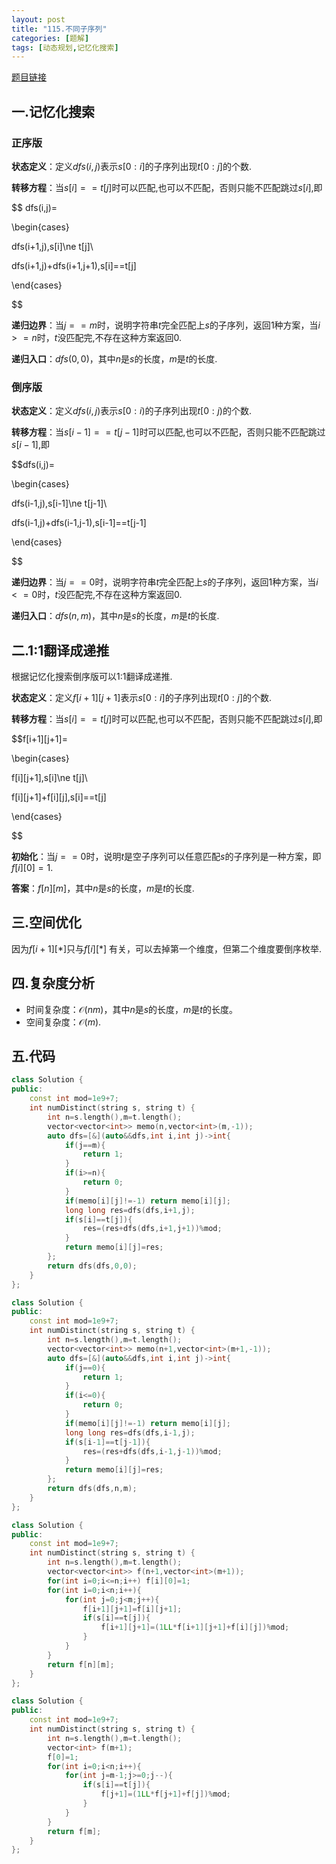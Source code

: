 ```yaml
---
layout: post
title: "115.不同子序列"
categories: [题解]
tags: [动态规划,记忆化搜索]
---
```

[题目链接](https://leetcode.cn/problems/distinct-subsequences/description/)
## 一.记忆化搜索
### 正序版
**状态定义**：定义$dfs(i,j)$表示$s[0:i]$的子序列出现$t[0:j]$的个数.

**转移方程**：当$s[i]==t[j]$时可以匹配,也可以不匹配，否则只能不匹配跳过$s[i]$,即

$$ dfs(i,j)=

\begin{cases}

dfs(i+1,j),s[i]\ne t[j]\\

dfs(i+1,j)+dfs(i+1,j+1),s[i]==t[j]

\end{cases}

$$

**递归边界**：当$j==m$时，说明字符串$t$完全匹配上$s$的子序列，返回$1$种方案，当$i>=n$时，$t$没匹配完,不存在这种方案返回$0$.

**递归入口**：$dfs(0,0)$，其中$n$是$s$的长度，$m$是$t$的长度.

### 倒序版

**状态定义**：定义$dfs(i,j)$表示$s[0:i)$的子序列出现$t[0:j)$的个数.

**转移方程**：当$s[i-1]==t[j-1]$时可以匹配,也可以不匹配，否则只能不匹配跳过$s[i-1]$,即

$$dfs(i,j)=

\begin{cases}

dfs(i-1,j),s[i-1]\ne t[j-1]\\

dfs(i-1,j)+dfs(i-1,j-1),s[i-1]==t[j-1]

\end{cases}

$$

**递归边界**：当$j==0$时，说明字符串$t$完全匹配上$s$的子序列，返回$1$种方案，当$i<=0$时，$t$没匹配完,不存在这种方案返回$0$.

**递归入口**：$dfs(n,m)$，其中$n$是$s$的长度，$m$是$t$的长度.

## 二.1:1翻译成递推

根据记忆化搜索倒序版可以1:1翻译成递推.

**状态定义**：定义$f[i+1][j+1]$表示$s[0:i]$的子序列出现$t[0:j]$的个数.

**转移方程**：当$s[i]==t[j]$时可以匹配,也可以不匹配，否则只能不匹配跳过$s[i]$,即

$$f[i+1][j+1]=

\begin{cases}

f[i][j+1],s[i]\ne t[j]\\

f[i][j+1]+f[i][j],s[i]==t[j]

\end{cases}

$$

**初始化**：当$j==0$时，说明$t$是空子序列可以任意匹配$s$的子序列是一种方案，即$f[i][0]=1$.

**答案**：$f[n][m]$，其中$n$是$s$的长度，$m$是$t$的长度.



## 三.空间优化
因为$f[i+1][*]$只与$f[i][*]$ 有关，可以去掉第一个维度，但第二个维度要倒序枚举.

## 四.复杂度分析
- 时间复杂度：$\mathcal{O}(nm)$，其中$n$是$s$的长度，$m$是$t$的长度。
- 空间复杂度：$\mathcal{O}(m)$.

## 五.代码
```cpp
class Solution {
public:
    const int mod=1e9+7;
    int numDistinct(string s, string t) {
        int n=s.length(),m=t.length();
        vector<vector<int>> memo(n,vector<int>(m,-1));
        auto dfs=[&](auto&&dfs,int i,int j)->int{
            if(j==m){
                return 1;
            }
            if(i>=n){
                return 0;
            }
            if(memo[i][j]!=-1) return memo[i][j];
            long long res=dfs(dfs,i+1,j);
            if(s[i]==t[j]){
                res=(res+dfs(dfs,i+1,j+1))%mod;
            }
            return memo[i][j]=res;
        };
        return dfs(dfs,0,0);
    }
};
```

```cpp
class Solution {
public:
    const int mod=1e9+7;
    int numDistinct(string s, string t) {
        int n=s.length(),m=t.length();
        vector<vector<int>> memo(n+1,vector<int>(m+1,-1));
        auto dfs=[&](auto&&dfs,int i,int j)->int{
            if(j==0){
                return 1;
            }
            if(i<=0){
                return 0;
            }
            if(memo[i][j]!=-1) return memo[i][j];
            long long res=dfs(dfs,i-1,j);
            if(s[i-1]==t[j-1]){
                res=(res+dfs(dfs,i-1,j-1))%mod;
            }
            return memo[i][j]=res;
        };
        return dfs(dfs,n,m);
    }
};
```

```cpp
class Solution {
public:
    const int mod=1e9+7;
    int numDistinct(string s, string t) {
        int n=s.length(),m=t.length();
        vector<vector<int>> f(n+1,vector<int>(m+1));
        for(int i=0;i<=n;i++) f[i][0]=1;
        for(int i=0;i<n;i++){
            for(int j=0;j<m;j++){
                f[i+1][j+1]=f[i][j+1];
                if(s[i]==t[j]){
                    f[i+1][j+1]=(1LL*f[i+1][j+1]+f[i][j])%mod;
                }
            }
        }
        return f[n][m];
    }
};
```

```cpp
class Solution {
public:
    const int mod=1e9+7;
    int numDistinct(string s, string t) {
        int n=s.length(),m=t.length();
        vector<int> f(m+1);
        f[0]=1;
        for(int i=0;i<n;i++){
            for(int j=m-1;j>=0;j--){
                if(s[i]==t[j]){
                    f[j+1]=(1LL*f[j+1]+f[j])%mod;
                }
            }
        }
        return f[m];
    }
};
```
